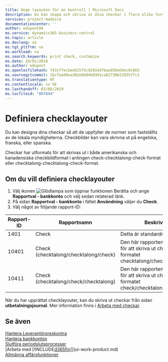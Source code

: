 ```yaml
---
title: Ange layouten för en kontroll | Microsoft Docs
description: Du kan skapa och skriva ut dina checkar i flera olika format i överensstämmelse med standarder.
services: project-madeira
documentationcenter: ''
author: edupont04
ms.service: dynamics365-business-central
ms.topic: article
ms.devlang: na
ms.tgt_pltfrm: na
ms.workload: na
ms.search.keywords: print check, customize
ms.date: 10/01/2018
ms.author: edupont
ms.openlocfilehash: 743cf7ecbed4157dc9283a97baa956e69ec0c6b5
ms.sourcegitcommit: 1bcfaa99ea302e6b84b8361ca02730b135557fc1
ms.translationtype: HT
ms.contentlocale: sv-SE
ms.lasthandoff: 03/08/2019
ms.locfileid: "807844"
---
```

# <a name="define-check-layouts"></a>Definiera checklayouter
Du kan designa dina checkar så att de uppfyller de normer som fastställts av de lokala myndigheterna. Checkbilder kan vara skrivna ut på engelska, franska, eller spanska.

Checkar har utformats för att skrivas ut i både amerikanska och kanadensiska checkbildformat i antingen check-checktalong-check-format eller checktalong-checktalong-check-format.

## <a name="to-define-check-layouts"></a>Om du vill definiera checklayouter
1. Välj ikonen ![Glödlampa som öppnar funktionen Berätta](media/ui-search/search_small.png "Berätta vad du vill göra") och ange **Rapportval - bankkonto** och välj sedan relaterad länk.
2. På sidan **Rapportval - bankkonto** i fältet **Användning** väljer du **Check**.
3. Välj något av följande rapport-ID:

| Rapport-ID | Rapportnamn | Beskrivning |
| --- | --- | --- |
| 1401 |Check |Detta är standardrapporten. |
| 10401 |Check (checktalong/checktalong/check) |Den här rapporten är utformad för att skriva ut checkar i formatet checktalong/checktalong/check. |
| 10411 |Check (checktalong/check/checktalong) |Den här rapporten är utformad för att skriva ut checkar i formatet check/checktalong/check. |

När du har upprättat checklayouter, kan du skriva ut checkar från sidan **utbetalningsjournal**. Mer information finns i [Arbeta med checkar](payables-how-work-checks.md).

## <a name="see-also"></a>Se även
[Hantera Leverantörsreskontra](payables-manage-payables.md)  
[Hantera bankkonton](bank-manage-bank-accounts.md)   
[Slutföra periodslutsprocesser](year-how-complete-period-end-processes.md)  
[Arbeta med [!INCLUDE[d365fin](includes/d365fin_md.md)]](ui-work-product.md)  
[Allmänna affärsfunktioner](ui-across-business-areas.md)
